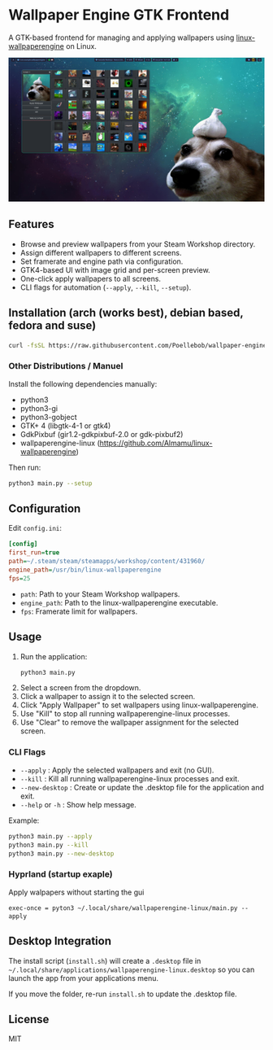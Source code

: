 # Wallpaper Engine GTK Frontend

A GTK-based frontend for managing and applying wallpapers using [linux-wallpaperengine](https://github.com/Almamu/linux-wallpaperengine) on Linux.

![Screenshot of Wallpaper Engine GTK Frontend](screenshot.png)

## Features

- Browse and preview wallpapers from your Steam Workshop directory.
- Assign different wallpapers to different screens.
- Set framerate and engine path via configuration.
- GTK4-based UI with image grid and per-screen preview.
- One-click apply wallpapers to all screens.
- CLI flags for automation (`--apply`, `--kill`, `--setup`).

## Installation (arch (works best), debian based, fedora and suse)
```sh
curl -fsSL https://raw.githubusercontent.com/Poellebob/wallpaper-engine-linux-gui/refs/heads/master/install.sh | sh
```

### Other Distributions / Manuel

Install the following dependencies manually:
- python3
- python3-gi
- python3-gobject
- GTK+ 4 (libgtk-4-1 or gtk4)
- GdkPixbuf (gir1.2-gdkpixbuf-2.0 or gdk-pixbuf2)
- wallpaperengine-linux (https://github.com/Almamu/linux-wallpaperengine)

Then run:
```sh
python3 main.py --setup
```

## Configuration

Edit `config.ini`:

```ini
[config]
first_run=true
path=~/.steam/steam/steamapps/workshop/content/431960/
engine_path=/usr/bin/linux-wallpaperengine
fps=25
```

- `path`: Path to your Steam Workshop wallpapers.
- `engine_path`: Path to the linux-wallpaperengine executable.
- `fps`: Framerate limit for wallpapers.


## Usage

1. Run the application:
    ```sh
    python3 main.py
    ```
2. Select a screen from the dropdown.
3. Click a wallpaper to assign it to the selected screen.
4. Click "Apply Wallpaper" to set wallpapers using linux-wallpaperengine.
5. Use "Kill" to stop all running wallpaperengine-linux processes.
6. Use "Clear" to remove the wallpaper assignment for the selected screen.

### CLI Flags

- `--apply` : Apply the selected wallpapers and exit (no GUI).
- `--kill` : Kill all running wallpaperengine-linux processes and exit.
- `--new-desktop` : Create or update the .desktop file for the application and exit.
- `--help` or `-h` : Show help message.

Example:
```sh
python3 main.py --apply
python3 main.py --kill
python3 main.py --new-desktop
```

### Hyprland (startup exaple)
Apply walpapers without starting the gui
```
exec-once = pyton3 ~/.local/share/wallpaperengine-linux/main.py --apply 
```

## Desktop Integration

The install script (`install.sh`) will create a `.desktop` file in `~/.local/share/applications/wallpaperengine-linux.desktop` so you can launch the app from your applications menu.

If you move the folder, re-run `install.sh` to update the .desktop file.

## License

MIT
